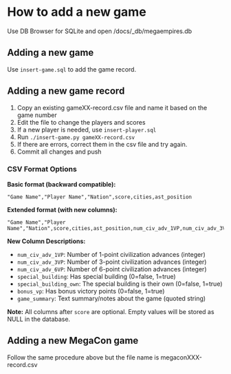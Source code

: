 # How to add a new game

Use DB Browser for SQLite and open /docs/_db/megaempires.db

## Adding a new game

Use `insert-game.sql` to add the game record.

## Adding a new game record

1. Copy an existing gameXX-record.csv file and name it based on the game number
2. Edit the file to change the players and scores
3. If a new player is needed, use `insert-player.sql`
4. Run `./insert-game.py gameXX-record.csv`
5. If there are errors, correct them in the csv file and try again.
6. Commit all changes and push

### CSV Format Options

**Basic format (backward compatible):**
```
"Game Name","Player Name","Nation",score,cities,ast_position
```

**Extended format (with new columns):**
```
"Game Name","Player Name","Nation",score,cities,ast_position,num_civ_adv_1VP,num_civ_adv_3VP,num_civ_adv_6VP,special_building,special_building_own,bonus_vp,"game_summary"
```

**New Column Descriptions:**
- `num_civ_adv_1VP`: Number of 1-point civilization advances (integer)
- `num_civ_adv_3VP`: Number of 3-point civilization advances (integer)
- `num_civ_adv_6VP`: Number of 6-point civilization advances (integer)
- `special_building`: Has special building (0=false, 1=true)
- `special_building_own`: The special building is their own (0=false, 1=true)
- `bonus_vp`: Has bonus victory points (0=false, 1=true)
- `game_summary`: Text summary/notes about the game (quoted string)

**Note:** All columns after `score` are optional. Empty values will be stored as NULL in the database.

## Adding a new MegaCon game

Follow the same procedure above but the file name is megaconXXX-record.csv
